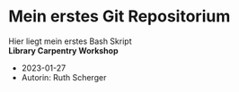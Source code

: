 # Mein erstes Git Repositorium
Hier liegt mein erstes Bash Skript  
**Library Carpentry Workshop**
- 2023-01-27
- Autorin: Ruth Scherger
